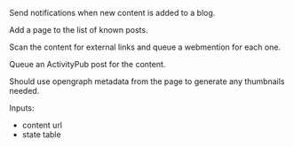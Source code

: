 Send notifications when new content is added to a blog.

Add a page to the list of known posts.

Scan the content for external links and queue a webmention for each one.

Queue an ActivityPub post for the content.

Should use opengraph metadata from the page to generate any thumbnails needed.

Inputs:

- content url
- state table
